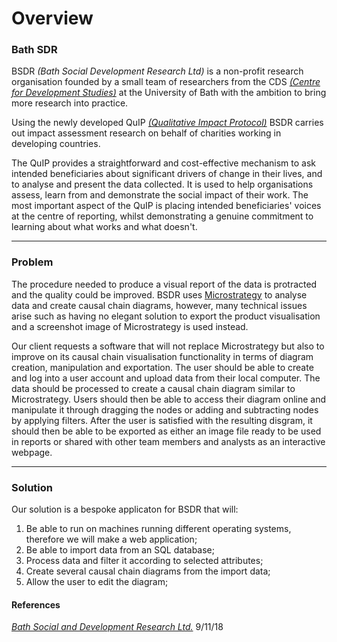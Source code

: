 Overview
========

### Bath SDR 

BSDR _(Bath Social Development Research Ltd)_ is a non-profit research organisation founded by a small team of researchers
 from the CDS [_(Centre for Development Studies)_](http://www.bath.ac.uk/cds/) at the University of Bath with the ambition
 to bring more research into practice.
 
Using the newly developed QuIP [_(Qualitative Impact Protocol)_](http://bathsdr.org/wp-content/uploads/2017/09/Revised-QUIP-briefing-paper-July-2017.pdf)
 BSDR carries out impact assessment research on behalf of charities working in developing countries.

The QuIP provides a straightforward and cost-effective mechanism to ask intended beneficiaries about significant drivers
 of change in their lives, and to analyse and present the data collected. It is used to help organisations assess, learn
 from and demonstrate the social impact of their work. The most important aspect of the QuIP is placing intended beneficiaries'
 voices at the centre of reporting, whilst demonstrating a genuine commitment to learning about what works and what doesn't.
 
 --- 
  
### Problem 

The procedure needed to produce a visual report of the data is protracted and the quality could be improved. BSDR uses
 [Microstrategy](https://www.microstrategy.com/us) to analyse data and create causal chain diagrams, however, many technical issues arise such as having no elegant solution to export the product visualisation and a screenshot image of Microstrategy is used instead.
 
 Our client requests a software that will not replace Microstrategy but also to improve on its causal chain visualisation
 functionality in terms of diagram creation, manipulation and exportation. The user should be able to create and log into a user account and upload data from their local computer. The data should be processed to create a causal chain diagram similar to Microstrategy. Users should then be able to access their diagram online and manipulate it through dragging the nodes or adding and subtracting nodes by applying filters. After the user is satisfied with the resulting disgram, it should then be able to be exported as either an image file ready to be used in reports or shared with other team members and analysts as an interactive webpage.

---

### Solution 

Our solution is a bespoke applicaton for BSDR that will:
1. Be able to run on machines running different operating systems, therefore we will make a web application;
2. Be able to import data from an SQL database;
3. Process data and filter it according to selected attributes; 
4. Create several causal chain diagrams from the import data; 
5. Allow the user to edit the diagram;

#### References
[_Bath Social and Development Research Ltd._](http://bathsdr.org/) 9/11/18
